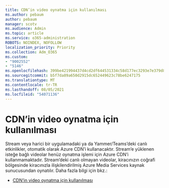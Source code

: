 ```yaml
---
title: CDN’in video oynatma için kullanılması
ms.author: pebaum
author: pebaum
manager: scotv
ms.audience: Admin
ms.topic: article
ms.service: o365-administration
ROBOTS: NOINDEX, NOFOLLOW
localization_priority: Priority
ms.collection: Adm_O365
ms.custom:
- "9002552"
- "5146"
ms.openlocfilehash: 399be421994437d4cd2df644531334c58d177ec3293e7e379d84cd8326823a63
ms.sourcegitcommit: b5f7da89a650d2915dc652449623c78be6247175
ms.translationtype: MT
ms.contentlocale: tr-TR
ms.lasthandoff: 08/05/2021
ms.locfileid: "54071136"
---
```

# <a name="cdn-used-for-video-playback"></a>CDN’in video oynatma için kullanılması

Stream veya harici bir uygulamadaki ya da Yammer/Teams’deki canlı etkinlikler, otomatik olarak Azure CDN’i kullanacaktır. Stream’e yüklenen isteğe bağlı videolar henüz oynatma işlemi için Azure CDN’i kullanmamaktadır. Stream’deki canlı olmayan videolar, kiracınızın coğrafi bölgesinde kiracınızla ilişkilendirilmiş Azure Media Services kaynak sunucusundan oynatılır. Daha fazla bilgi için bkz.:

- [CDN’in video oynatma için kullanılması](https://docs.microsoft.com/stream/network-overview#cdn-used-for-video-playback)
